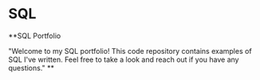 # SQL
**SQL Portfolio

"Welcome to my SQL portfolio! This code repository contains examples of SQL I've written. Feel free to take a look and reach out if you have any questions."
**

